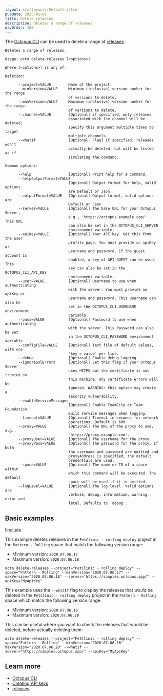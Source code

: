 ```yaml
---
layout: src/layouts/Default.astro
pubDate: 2023-01-01
title: Delete releases
description: Deletes a range of releases
navOrder: 100
---
```


The [Octopus CLI](/docs/octopus-rest-api/octopus-cli/index/) can be used to delete a range of [releases](/docs/releases/).

```
Deletes a range of releases.

Usage: octo delete-releases [<options>]

Where [<options>] is any of:

Deletion:

      --project=VALUE        Name of the project.
      --minVersion=VALUE     Minimum (inclusive) version number for the range
                             of versions to delete.
      --maxVersion=VALUE     Maximum (inclusive) version number for the range
                             of versions to delete.
      --channel=VALUE        [Optional] if specified, only releases
                             associated with the channel will be deleted;
                             specify this argument multiple times to target
                             multiple channels.
      --whatIf               [Optional, Flag] if specified, releases won't
                             actually be deleted, but will be listed as if
                             simulating the command.

Common options:

      --help                 [Optional] Print help for a command.
      --helpOutputFormat=VALUE
                             [Optional] Output format for help, valid options
                             are Default or Json
      --outputFormat=VALUE   [Optional] Output format, valid options are
                             Default or Json
      --server=VALUE         [Optional] The base URL for your Octopus Server,
                             e.g., 'https://octopus.example.com/'. This URL
                             can also be set in the OCTOPUS_CLI_SERVER
                             environment variable.
      --apiKey=VALUE         [Optional] Your API key. Get this from the user
                             profile page. You must provide an apiKey or
                             username and password. If the guest account is
                             enabled, a key of API-GUEST can be used. This
                             key can also be set in the OCTOPUS_CLI_API_KEY
                             environment variable.
      --user=VALUE           [Optional] Username to use when authenticating
                             with the server. You must provide an apiKey or
                             username and password. This Username can also be
                             set in the OCTOPUS_CLI_USERNAME environment
                             variable.
      --pass=VALUE           [Optional] Password to use when authenticating
                             with the server. This Password can also be set
                             in the OCTOPUS_CLI_PASSWORD environment variable.
      --configFile=VALUE     [Optional] Text file of default values, with one
                             'key = value' per line.
      --debug                [Optional] Enable debug logging.
      --ignoreSslErrors      [Optional] Set this flag if your Octopus Server
                             uses HTTPS but the certificate is not trusted on
                             this machine. Any certificate errors will be
                             ignored. WARNING: this option may create a
                             security vulnerability.
      --enableServiceMessages
                             [Optional] Enable TeamCity or Team Foundation
                             Build service messages when logging.
      --timeout=VALUE        [Optional] Timeout in seconds for network
                             operations. Default is 600.
      --proxy=VALUE          [Optional] The URL of the proxy to use, e.g.,
                             'https://proxy.example.com'.
      --proxyUser=VALUE      [Optional] The username for the proxy.
      --proxyPass=VALUE      [Optional] The password for the proxy. If both
                             the username and password are omitted and
                             proxyAddress is specified, the default
                             credentials are used.
      --space=VALUE          [Optional] The name or ID of a space within
                             which this command will be executed. The default
                             space will be used if it is omitted.
      --logLevel=VALUE       [Optional] The log level. Valid options are
                             verbose, debug, information, warning, error and
                             fatal. Defaults to 'debug'.
```

## Basic examples

!include <samples-instance>

This example deletes releases in the `PetClinic - rolling deploy` project in the `Pattern - Rolling` space that match the following version range:

- Minimum version: `2020.07.06.17`
- Maximum version: `2020.07.06.18`

```
octo delete-releases --project="PetClinic - rolling deploy" --space="Pattern - Rolling" --minVersion="2020.07.06.17" --maxVersion="2020.07.06.18" --server="https://samples.octopus.app/" --apiKey="MyApiKey"
```

This example uses the `--whatIf` flag to display the releases that *would* be deleted in the `PetClinic - rolling deploy` project in the `Pattern - Rolling` space which match the following version range:

- Minimum version: `2020.07.06.16`
- Maximum version: `2020.07.06.20`

This can be useful where you want to check the releases that would be deleted, before actually deleting them:

```
octo delete-releases --project="PetClinic - rolling deploy" --space="Pattern - Rolling" --minVersion="2020.07.06.16" --maxVersion="2020.07.06.20" --whatIf --server="https://samples.octopus.app/" --apiKey="MyApiKey"
```

## Learn more

- [Octopus CLI](/docs/octopus-rest-api/octopus-cli/)
- [Creating API keys](/docs/octopus-rest-api/how-to-create-an-api-key/)
- [releases](/docs/releases/)
